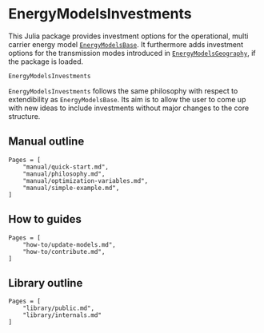 # EnergyModelsInvestments

This Julia package provides investment options for the operational, multi carrier energy model [`EnergyModelsBase`](https://energymodelsx.github.io/EnergyModelsBase.jl/).
It furthermore adds investment options for the transmission modes introduced in [`EnergyModelsGeography`](https://energymodelsx.github.io/EnergyModelsGeography.jl/), if the package is loaded.

```@docs
EnergyModelsInvestments
```

`EnergyModelsInvestments` follows the same philosophy with respect to extendibility as `EnergyModelsBase`.
Its aim is to allow the user to come up with new ideas to include investments without major changes to the core structure.

## Manual outline

```@contents
Pages = [
    "manual/quick-start.md",
    "manual/philosophy.md",
    "manual/optimization-variables.md",
    "manual/simple-example.md",
]
```

## How to guides

```@contents
Pages = [
    "how-to/update-models.md",
    "how-to/contribute.md",
]
```

## Library outline

```@contents
Pages = [
    "library/public.md",
    "library/internals.md"
]
```
